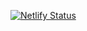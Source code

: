 [![Netlify Status](https://api.netlify.com/api/v1/badges/bfd3cbfa-5471-4593-841b-fd3674546cc7/deploy-status)](https://app.netlify.com/sites/pedantic-hoover-d62fa7/deploys)